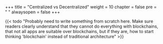 +++
title = "Centralized vs Decentralized"
weight = 10
chapter = false
pre = "<i class='fa ela-page'></i> "
alwaysopen = false
+++

{{< todo "Probably need to write something from scratch here. Make sure readers clearly understand that they cannot do everything with blockchains, that not all apps are suitable over blockchains, but if they are, how to start thinking 'blockchain' instead of traditional architecture" >}}
